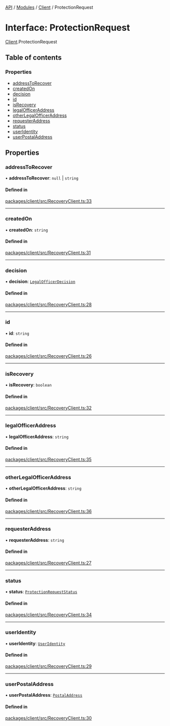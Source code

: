 [API](../API.md) / [Modules](../modules.md) / [Client](../modules/Client.md) / ProtectionRequest

# Interface: ProtectionRequest

[Client](../modules/Client.md).ProtectionRequest

## Table of contents

### Properties

- [addressToRecover](Client.ProtectionRequest.md#addresstorecover)
- [createdOn](Client.ProtectionRequest.md#createdon)
- [decision](Client.ProtectionRequest.md#decision)
- [id](Client.ProtectionRequest.md#id)
- [isRecovery](Client.ProtectionRequest.md#isrecovery)
- [legalOfficerAddress](Client.ProtectionRequest.md#legalofficeraddress)
- [otherLegalOfficerAddress](Client.ProtectionRequest.md#otherlegalofficeraddress)
- [requesterAddress](Client.ProtectionRequest.md#requesteraddress)
- [status](Client.ProtectionRequest.md#status)
- [userIdentity](Client.ProtectionRequest.md#useridentity)
- [userPostalAddress](Client.ProtectionRequest.md#userpostaladdress)

## Properties

### addressToRecover

• **addressToRecover**: ``null`` \| `string`

#### Defined in

[packages/client/src/RecoveryClient.ts:33](https://github.com/logion-network/logion-api/blob/main/packages/client/src/RecoveryClient.ts#L33)

___

### createdOn

• **createdOn**: `string`

#### Defined in

[packages/client/src/RecoveryClient.ts:31](https://github.com/logion-network/logion-api/blob/main/packages/client/src/RecoveryClient.ts#L31)

___

### decision

• **decision**: [`LegalOfficerDecision`](Client.LegalOfficerDecision.md)

#### Defined in

[packages/client/src/RecoveryClient.ts:28](https://github.com/logion-network/logion-api/blob/main/packages/client/src/RecoveryClient.ts#L28)

___

### id

• **id**: `string`

#### Defined in

[packages/client/src/RecoveryClient.ts:26](https://github.com/logion-network/logion-api/blob/main/packages/client/src/RecoveryClient.ts#L26)

___

### isRecovery

• **isRecovery**: `boolean`

#### Defined in

[packages/client/src/RecoveryClient.ts:32](https://github.com/logion-network/logion-api/blob/main/packages/client/src/RecoveryClient.ts#L32)

___

### legalOfficerAddress

• **legalOfficerAddress**: `string`

#### Defined in

[packages/client/src/RecoveryClient.ts:35](https://github.com/logion-network/logion-api/blob/main/packages/client/src/RecoveryClient.ts#L35)

___

### otherLegalOfficerAddress

• **otherLegalOfficerAddress**: `string`

#### Defined in

[packages/client/src/RecoveryClient.ts:36](https://github.com/logion-network/logion-api/blob/main/packages/client/src/RecoveryClient.ts#L36)

___

### requesterAddress

• **requesterAddress**: `string`

#### Defined in

[packages/client/src/RecoveryClient.ts:27](https://github.com/logion-network/logion-api/blob/main/packages/client/src/RecoveryClient.ts#L27)

___

### status

• **status**: [`ProtectionRequestStatus`](../modules/Client.md#protectionrequeststatus)

#### Defined in

[packages/client/src/RecoveryClient.ts:34](https://github.com/logion-network/logion-api/blob/main/packages/client/src/RecoveryClient.ts#L34)

___

### userIdentity

• **userIdentity**: [`UserIdentity`](Client.UserIdentity.md)

#### Defined in

[packages/client/src/RecoveryClient.ts:29](https://github.com/logion-network/logion-api/blob/main/packages/client/src/RecoveryClient.ts#L29)

___

### userPostalAddress

• **userPostalAddress**: [`PostalAddress`](Client.PostalAddress.md)

#### Defined in

[packages/client/src/RecoveryClient.ts:30](https://github.com/logion-network/logion-api/blob/main/packages/client/src/RecoveryClient.ts#L30)
